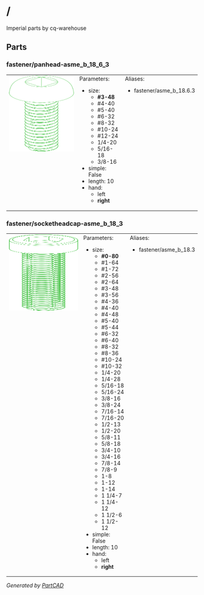 # /

Imperial parts by cq-warehouse

## Parts

### fastener/panhead-asme_b_18_6_3
<table><tr>
<td valign=top><img src="./fastener/panhead-asme_b_18_6_3.svg" width="200" height="200"></td>
<td valign=top>Parameters:<br/><ul><li>size: <ul><li><b>#3-48</b></li><li>#4-40</li><li>#5-40</li><li>#6-32</li><li>#8-32</li><li>#10-24</li><li>#12-24</li><li>1/4-20</li><li>5/16-18</li><li>3/8-16</li></ul></li><li>simple: False</li><li>length: 10</li><li>hand: <ul><li>left</li><li><b>right</b></li></ul></li></ul></td>
<td valign=top>Aliases:<br/><ul><li>fastener/asme_b_18.6.3</li></ul></td>
</tr></table>

### fastener/socketheadcap-asme_b_18_3
<table><tr>
<td valign=top><img src="./fastener/socketheadcap-asme_b_18_3.svg" width="200" height="200"></td>
<td valign=top>Parameters:<br/><ul><li>size: <ul><li><b>#0-80</b></li><li>#1-64</li><li>#1-72</li><li>#2-56</li><li>#2-64</li><li>#3-48</li><li>#3-56</li><li>#4-36</li><li>#4-40</li><li>#4-48</li><li>#5-40</li><li>#5-44</li><li>#6-32</li><li>#6-40</li><li>#8-32</li><li>#8-36</li><li>#10-24</li><li>#10-32</li><li>1/4-20</li><li>1/4-28</li><li>5/16-18</li><li>5/16-24</li><li>3/8-16</li><li>3/8-24</li><li>7/16-14</li><li>7/16-20</li><li>1/2-13</li><li>1/2-20</li><li>5/8-11</li><li>5/8-18</li><li>3/4-10</li><li>3/4-16</li><li>7/8-14</li><li>7/8-9</li><li>1-8</li><li>1-12</li><li>1-14</li><li>1 1/4-7</li><li>1 1/4-12</li><li>1 1/2-6</li><li>1 1/2-12</li></ul></li><li>simple: False</li><li>length: 10</li><li>hand: <ul><li>left</li><li><b>right</b></li></ul></li></ul></td>
<td valign=top>Aliases:<br/><ul><li>fastener/asme_b_18.3</li></ul></td>
</tr></table>

*Generated by [PartCAD](https://partcad.org/)*
